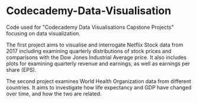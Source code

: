 # Codecademy-Data-Visualisation

Code used for "Codecademy Data Visualisations Capstone Projects" focusing on data visualization. 

The first project aims to visualise and interrogate Netflix Stock data from 2017 including examining quarterly distributions of stock prices and comparisons with the Dow Jones Industrial Average price. It also includes plots for examining quarterly revenue and earnings, as well as earnings per share (EPS).

The second project examines World Health Organization data from different countries. It aims to investigate how life expectancy and GDP have changed over time, and how the two are related.
